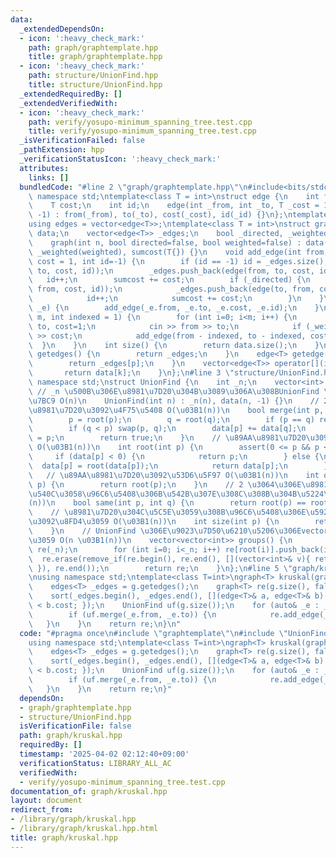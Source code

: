 ```yaml
---
data:
  _extendedDependsOn:
  - icon: ':heavy_check_mark:'
    path: graph/graphtemplate.hpp
    title: graph/graphtemplate.hpp
  - icon: ':heavy_check_mark:'
    path: structure/UnionFind.hpp
    title: structure/UnionFind.hpp
  _extendedRequiredBy: []
  _extendedVerifiedWith:
  - icon: ':heavy_check_mark:'
    path: verify/yosupo-minimum_spanning_tree.test.cpp
    title: verify/yosupo-minimum_spanning_tree.test.cpp
  _isVerificationFailed: false
  _pathExtension: hpp
  _verificationStatusIcon: ':heavy_check_mark:'
  attributes:
    links: []
  bundledCode: "#line 2 \"graph/graphtemplate.hpp\"\n#include<bits/stdc++.h>\nusing\
    \ namespace std;\ntemplate<class T = int>\nstruct edge {\n    int from, to;\n\
    \    T cost;\n    int id;\n    edge(int _from, int _to, T _cost = 1, int _id =\
    \ -1) : from(_from), to(_to), cost(_cost), id(_id) {}\n};\ntemplate<class T>\n\
    using edges = vector<edge<T>>;\ntemplate<class T = int>\nstruct graph {\n    vector<vector<edge<T>>>\
    \ data;\n    vector<edge<T>> _edges;\n    bool _directed, _weighted;\n    T sumcost;\n\
    \    graph(int n, bool directed=false, bool weighted=false) : data(n), _directed(directed),\
    \ _weighted(weighted), sumcost(T{}) {}\n    void add_edge(int from, int to, T\
    \ cost = 1, int id=-1) {\n        if (id == -1) id = _edges.size();\n        data[from].push_back(edge(from,\
    \ to, cost, id));\n        _edges.push_back(edge(from, to, cost, id));\n     \
    \   id++;\n        sumcost += cost;\n        if (_directed) {\n            data[to].push_back(edge(to,\
    \ from, cost, id));\n            _edges.push_back(edge(to, from, cost, id));\n\
    \            id++;\n            sumcost += cost;\n        }\n    }\n    void add_edge(edge<T>&\
    \ _e) {\n        add_edge(_e.from, _e.to, _e.cost, _e.id);\n    }\n    void read(int\
    \ m, int indexed = 1) {\n        for (int i=0; i<m; i++) {\n            int from,\
    \ to, cost=1;\n            cin >> from >> to;\n            if (_weighted) cin\
    \ >> cost;\n            add_edge(from - indexed, to - indexed, cost);\n      \
    \  }\n    }\n    int size() {\n        return data.size();\n    }\n    edges<T>\
    \ getedges() {\n        return _edges;\n    }\n    edge<T> getedge(int p) {\n\
    \        return _edges[p];\n    }\n    vector<edge<T>> operator[](int k) {\n \
    \       return data[k];\n    }\n};\n#line 3 \"structure/UnionFind.hpp\"\nusing\
    \ namespace std;\nstruct UnionFind {\n    int _n;\n    vector<int> data;\n   \
    \ // _n \u500B\u306E\u8981\u7D20\u304B\u3089\u306A\u308BUnionFind \u3092\u69CB\
    \u7BC9 O(n)\n    UnionFind(int n) : _n(n), data(n, -1) {}\n    // 2 \u3064\u306E\
    \u8981\u7D20\u3092\u4F75\u5408 O(\u03B1(n))\n    bool merge(int p, int q) {\n\
    \        p = root(p);\n        q = root(q);\n        if (p == q) return false;\n\
    \        if (q < p) swap(p, q);\n        data[p] += data[q];\n        data[q]\
    \ = p;\n        return true;\n    }\n    // \u89AA\u8981\u7D20\u3092\u53D6\u5F97\
    \ O(\u03B1(n))\n    int root(int p) {\n        assert(0 <= p && p < _n);\n   \
    \     if (data[p] < 0) {\n            return p;\n        } else {\n          \
    \  data[p] = root(data[p]);\n            return data[p];\n        }\n    }\n \
    \   // \u89AA\u8981\u7D20\u3092\u53D6\u5F97 O(\u03B1(n))\n    int operator[](int\
    \ p) {\n        return root(p);\n    }\n    // 2 \u3064\u306E\u8981\u7D20\u304C\
    \u540C\u3058\u96C6\u5408\u306B\u542B\u307E\u308C\u308B\u304B\u5224\u5B9A O(\u03B1\
    (n))\n    bool same(int p, int q) {\n        return root(p) == root(q);\n    }\n\
    \    // \u8981\u7D20\u304C\u5C5E\u3059\u308B\u96C6\u5408\u306E\u5927\u304D\u3055\
    \u3092\u8FD4\u3059 O(\u03B1(n))\n    int size(int p) {\n        return -data[root(p)];\n\
    \    }\n    // UnionFind \u306E\u9023\u7D50\u6210\u5206\u306Evector \u3092\u8FD4\
    \u3059 O(n \u03B1(n))\n    vector<vector<int>> groups() {\n        vector<vector<int>>\
    \ re(_n);\n        for (int i=0; i<_n; i++) re[root(i)].push_back(i);\n      \
    \  re.erase(remove_if(re.begin(), re.end(), [](vector<int>& v){ return v.empty();\
    \ }), re.end());\n        return re;\n    }\n};\n#line 5 \"graph/kruskal.hpp\"\
    \nusing namespace std;\ntemplate<class T=int>\ngraph<T> kruskal(graph<T>& g) {\n\
    \    edges<T> _edges = g.getedges();\n    graph<T> re(g.size(), false, true);\n\
    \    sort(_edges.begin(), _edges.end(), [](edge<T>& a, edge<T>& b) { return a.cost\
    \ < b.cost; });\n    UnionFind uf(g.size());\n    for (auto& _e : _edges) {\n\
    \        if (uf.merge(_e.from, _e.to)) {\n            re.add_edge(_e);\n     \
    \   }\n    }\n    return re;\n}\n"
  code: "#pragma once\n#include \"graphtemplate\"\n#include \"UnionFind\"\n#include<bits/stdc++.h>\n\
    using namespace std;\ntemplate<class T=int>\ngraph<T> kruskal(graph<T>& g) {\n\
    \    edges<T> _edges = g.getedges();\n    graph<T> re(g.size(), false, true);\n\
    \    sort(_edges.begin(), _edges.end(), [](edge<T>& a, edge<T>& b) { return a.cost\
    \ < b.cost; });\n    UnionFind uf(g.size());\n    for (auto& _e : _edges) {\n\
    \        if (uf.merge(_e.from, _e.to)) {\n            re.add_edge(_e);\n     \
    \   }\n    }\n    return re;\n}"
  dependsOn:
  - graph/graphtemplate.hpp
  - structure/UnionFind.hpp
  isVerificationFile: false
  path: graph/kruskal.hpp
  requiredBy: []
  timestamp: '2025-04-02 02:12:40+09:00'
  verificationStatus: LIBRARY_ALL_AC
  verifiedWith:
  - verify/yosupo-minimum_spanning_tree.test.cpp
documentation_of: graph/kruskal.hpp
layout: document
redirect_from:
- /library/graph/kruskal.hpp
- /library/graph/kruskal.hpp.html
title: graph/kruskal.hpp
---
```

